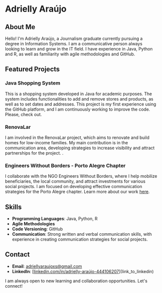 # Adrielly Araújo

## About Me

Hello! I'm Adrielly Araújo, a Journalism graduate currently pursuing a degree in Information Systems. 
I am a communicative person always looking to learn and grow in the IT field. 
I have experience in Java, Python and R, as well as familiarity with agile methodologies and GitHub.

## Featured Projects

### Java Shopping System
This is a shopping system developed in Java for academic purposes. 
The system includes functionalities to add and remove stores and products, as well as to set dates and addresses. 
This project is my first experience using the GitHub platform, and I am continuously working to improve the code. Please, check out.

### RenovaLar
I am involved in the RenovaLar project, which aims to renovate and build homes for low-income families. 
My main contribution is in the communication area, developing strategies to increase visibility and attract partnerships for the project. .

### Engineers Without Borders - Porto Alegre Chapter
I collaborate with the NGO Engineers Without Borders, where I help mobilize beneficiaries, the local community, and attract investments for various social projects. 
I am focused on developing effective communication strategies for the Porto Alegre chapter. Learn more about our work [here](link_to_project).

## Skills

- **Programming Languages**: Java, Python, R
- **Agile Methodologies**
- **Code Versioning**: GitHub
- **Communication**: Strong written and verbal communication skills, with experience in creating communication strategies for social projects.

## Contact

- **Email**: adriellyaraujoxs@gmail.com
- **LinkedIn**: [[linkedin.com/in/adrielly-araújo-444106207](https://www.linkedin.com/in/adrielly-ara%C3%BAjo-444106207?utm_source=share&utm_campaign=share_via&utm_content=profile&utm_medium=android_app)](link_to_linkedin)


I am always open to new learning and collaboration opportunities. Let's connect!

